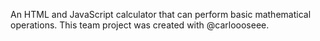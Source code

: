 An HTML and JavaScript calculator that can perform basic mathematical operations. This team project was created with @carloooseee.  
